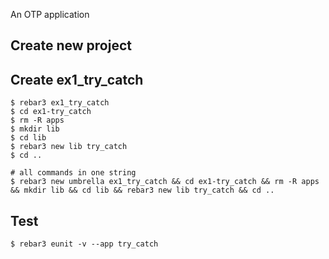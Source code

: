 An OTP application

Create new project
----	
Create ex1_try_catch
----	
	$ rebar3 ex1_try_catch
	$ cd ex1-try_catch
	$ rm -R apps
	$ mkdir lib
	$ cd lib
	$ rebar3 new lib try_catch
	$ cd ..
	
	# all commands in one string
	$ rebar3 new umbrella ex1_try_catch && cd ex1-try_catch && rm -R apps && mkdir lib && cd lib && rebar3 new lib try_catch && cd ..

Test
-----
	$ rebar3 eunit -v --app try_catch
	